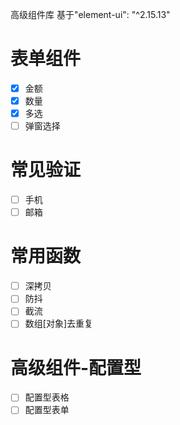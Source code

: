 高级组件库
基于"element-ui": "^2.15.13"


# 表单组件
- [x] 金额
- [x] 数量
- [x] 多选
- [ ] 弹窗选择

# 常见验证
- [ ] 手机
- [ ] 邮箱

# 常用函数
- [ ] 深拷贝
- [ ] 防抖
- [ ] 截流
- [ ] 数组[对象]去重复

# 高级组件-配置型
- [ ] 配置型表格
- [ ] 配置型表单